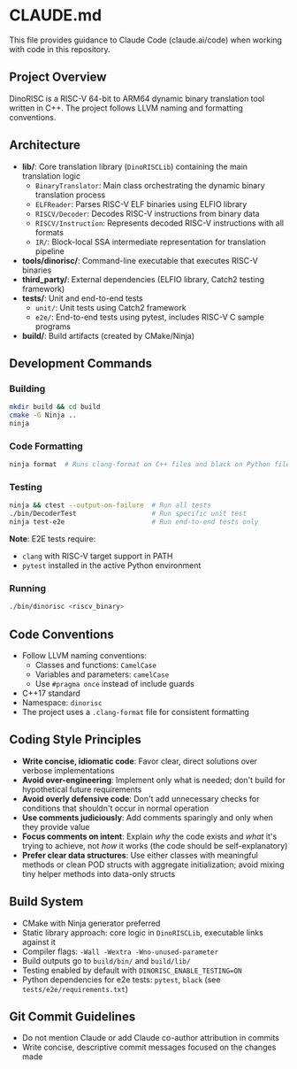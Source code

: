 # CLAUDE.md

This file provides guidance to Claude Code (claude.ai/code) when working with code in this repository.

## Project Overview

DinoRISC is a RISC-V 64-bit to ARM64 dynamic binary translation tool written in C++. The project follows LLVM naming and formatting conventions.

## Architecture

- **lib/**: Core translation library (`DinoRISCLib`) containing the main translation logic
  - `BinaryTranslator`: Main class orchestrating the dynamic binary translation process
  - `ELFReader`: Parses RISC-V ELF binaries using ELFIO library
  - `RISCV/Decoder`: Decodes RISC-V instructions from binary data
  - `RISCV/Instruction`: Represents decoded RISC-V instructions with all formats
  - `IR/`: Block-local SSA intermediate representation for translation pipeline
- **tools/dinorisc/**: Command-line executable that executes RISC-V binaries
- **third_party/**: External dependencies (ELFIO library, Catch2 testing framework)
- **tests/**: Unit and end-to-end tests
  - `unit/`: Unit tests using Catch2 framework  
  - `e2e/`: End-to-end tests using pytest, includes RISC-V C sample programs
- **build/**: Build artifacts (created by CMake/Ninja)

## Development Commands

### Building
```bash
mkdir build && cd build
cmake -G Ninja ..
ninja
```

### Code Formatting
```bash
ninja format  # Runs clang-format on C++ files and black on Python files
```

### Testing
```bash
ninja && ctest --output-on-failure  # Run all tests
./bin/DecoderTest                   # Run specific unit test
ninja test-e2e                      # Run end-to-end tests only
```

**Note**: E2E tests require:
- `clang` with RISC-V target support in PATH
- `pytest` installed in the active Python environment

### Running
```bash
./bin/dinorisc <riscv_binary>
```

## Code Conventions

- Follow LLVM naming conventions:
  - Classes and functions: `CamelCase` 
  - Variables and parameters: `camelCase`
  - Use `#pragma once` instead of include guards
- C++17 standard
- Namespace: `dinorisc`
- The project uses a `.clang-format` file for consistent formatting

## Coding Style Principles

- **Write concise, idiomatic code**: Favor clear, direct solutions over verbose implementations
- **Avoid over-engineering**: Implement only what is needed; don't build for hypothetical future requirements
- **Avoid overly defensive code**: Don't add unnecessary checks for conditions that shouldn't occur in normal operation
- **Use comments judiciously**: Add comments sparingly and only when they provide value
- **Focus comments on intent**: Explain *why* the code exists and *what* it's trying to achieve, not *how* it works (the code should be self-explanatory)
- **Prefer clear data structures**: Use either classes with meaningful methods or clean POD structs with aggregate initialization; avoid mixing tiny helper methods into data-only structs

## Build System

- CMake with Ninja generator preferred
- Static library approach: core logic in `DinoRISCLib`, executable links against it
- Compiler flags: `-Wall -Wextra -Wno-unused-parameter`
- Build outputs go to `build/bin/` and `build/lib/`
- Testing enabled by default with `DINORISC_ENABLE_TESTING=ON`
- Python dependencies for e2e tests: `pytest`, `black` (see `tests/e2e/requirements.txt`)

## Git Commit Guidelines

- Do not mention Claude or add Claude co-author attribution in commits
- Write concise, descriptive commit messages focused on the changes made